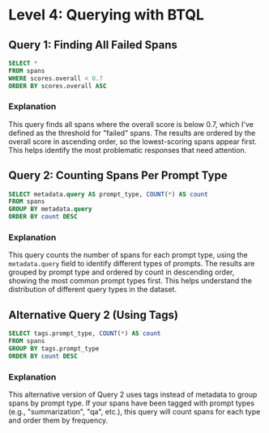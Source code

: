 # Level 4: Querying with BTQL

## Query 1: Finding All Failed Spans

```sql
SELECT *
FROM spans
WHERE scores.overall < 0.7
ORDER BY scores.overall ASC
```

### Explanation
This query finds all spans where the overall score is below 0.7, which I've defined as the threshold for "failed" spans. The results are ordered by the overall score in ascending order, so the lowest-scoring spans appear first. This helps identify the most problematic responses that need attention.

## Query 2: Counting Spans Per Prompt Type

```sql
SELECT metadata.query AS prompt_type, COUNT(*) AS count
FROM spans
GROUP BY metadata.query
ORDER BY count DESC
```

### Explanation
This query counts the number of spans for each prompt type, using the `metadata.query` field to identify different types of prompts. The results are grouped by prompt type and ordered by count in descending order, showing the most common prompt types first. This helps understand the distribution of different query types in the dataset.

## Alternative Query 2 (Using Tags)

```sql
SELECT tags.prompt_type, COUNT(*) AS count
FROM spans
GROUP BY tags.prompt_type
ORDER BY count DESC
```

### Explanation
This alternative version of Query 2 uses tags instead of metadata to group spans by prompt type. If your spans have been tagged with prompt types (e.g., "summarization", "qa", etc.), this query will count spans for each type and order them by frequency.
